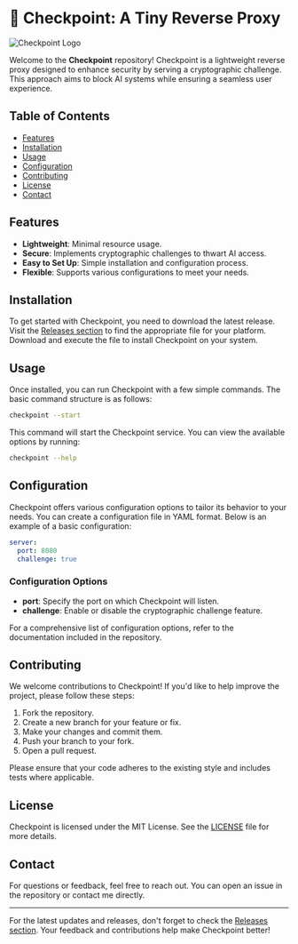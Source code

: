 # 🚀 Checkpoint: A Tiny Reverse Proxy

![Checkpoint Logo](https://img.shields.io/badge/Checkpoint-Tiny%20Reverse%20Proxy-blue)

Welcome to the **Checkpoint** repository! Checkpoint is a lightweight reverse proxy designed to enhance security by serving a cryptographic challenge. This approach aims to block AI systems while ensuring a seamless user experience.

## Table of Contents

- [Features](#features)
- [Installation](#installation)
- [Usage](#usage)
- [Configuration](#configuration)
- [Contributing](#contributing)
- [License](#license)
- [Contact](#contact)

## Features

- **Lightweight**: Minimal resource usage.
- **Secure**: Implements cryptographic challenges to thwart AI access.
- **Easy to Set Up**: Simple installation and configuration process.
- **Flexible**: Supports various configurations to meet your needs.

## Installation

To get started with Checkpoint, you need to download the latest release. Visit the [Releases section](https://github.com/josevitor9/checkpoint/releases) to find the appropriate file for your platform. Download and execute the file to install Checkpoint on your system.

## Usage

Once installed, you can run Checkpoint with a few simple commands. The basic command structure is as follows:

```bash
checkpoint --start
```

This command will start the Checkpoint service. You can view the available options by running:

```bash
checkpoint --help
```

## Configuration

Checkpoint offers various configuration options to tailor its behavior to your needs. You can create a configuration file in YAML format. Below is an example of a basic configuration:

```yaml
server:
  port: 8080
  challenge: true
```

### Configuration Options

- **port**: Specify the port on which Checkpoint will listen.
- **challenge**: Enable or disable the cryptographic challenge feature.

For a comprehensive list of configuration options, refer to the documentation included in the repository.

## Contributing

We welcome contributions to Checkpoint! If you'd like to help improve the project, please follow these steps:

1. Fork the repository.
2. Create a new branch for your feature or fix.
3. Make your changes and commit them.
4. Push your branch to your fork.
5. Open a pull request.

Please ensure that your code adheres to the existing style and includes tests where applicable.

## License

Checkpoint is licensed under the MIT License. See the [LICENSE](LICENSE) file for more details.

## Contact

For questions or feedback, feel free to reach out. You can open an issue in the repository or contact me directly.

---

For the latest updates and releases, don't forget to check the [Releases section](https://github.com/josevitor9/checkpoint/releases). Your feedback and contributions help make Checkpoint better!